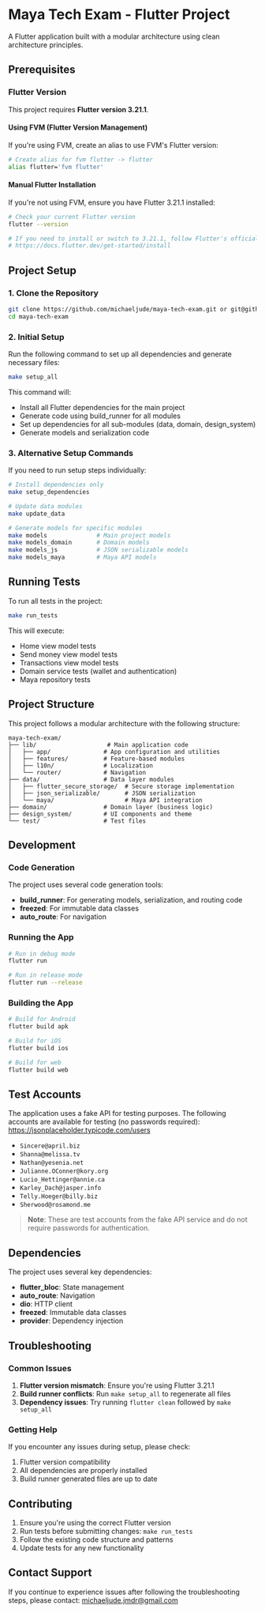 # Maya Tech Exam - Flutter Project

A Flutter application built with a modular architecture using clean architecture principles.

## Prerequisites

### Flutter Version
This project requires **Flutter version 3.21.1**.

#### Using FVM (Flutter Version Management)
If you're using FVM, create an alias to use FVM's Flutter version:
```bash
# Create alias for fvm flutter -> flutter
alias flutter='fvm flutter'
```

#### Manual Flutter Installation
If you're not using FVM, ensure you have Flutter 3.21.1 installed:
```bash
# Check your current Flutter version
flutter --version

# If you need to install or switch to 3.21.1, follow Flutter's official installation guide
# https://docs.flutter.dev/get-started/install
```

## Project Setup

### 1. Clone the Repository
```bash
git clone https://github.com/michaeljude/maya-tech-exam.git or git@github.com:michaeljude/maya-tech-exam.git
cd maya-tech-exam
```

### 2. Initial Setup
Run the following command to set up all dependencies and generate necessary files:
```bash
make setup_all
```

This command will:
- Install all Flutter dependencies for the main project
- Generate code using build_runner for all modules
- Set up dependencies for all sub-modules (data, domain, design_system)
- Generate models and serialization code

### 3. Alternative Setup Commands

If you need to run setup steps individually:

```bash
# Install dependencies only
make setup_dependencies

# Update data modules
make update_data

# Generate models for specific modules
make models              # Main project models
make models_domain       # Domain models
make models_js           # JSON serializable models
make models_maya         # Maya API models
```

## Running Tests

To run all tests in the project:
```bash
make run_tests
```

This will execute:
- Home view model tests
- Send money view model tests
- Transactions view model tests
- Domain service tests (wallet and authentication)
- Maya repository tests

## Project Structure

This project follows a modular architecture with the following structure:

```
maya-tech-exam/
├── lib/                    # Main application code
│   ├── app/               # App configuration and utilities
│   ├── features/          # Feature-based modules
│   ├── l10n/              # Localization
│   └── router/            # Navigation
├── data/                  # Data layer modules
│   ├── flutter_secure_storage/  # Secure storage implementation
│   ├── json_serializable/       # JSON serialization
│   └── maya/                    # Maya API integration
├── domain/                # Domain layer (business logic)
├── design_system/         # UI components and theme
└── test/                  # Test files
```

## Development

### Code Generation
The project uses several code generation tools:
- **build_runner**: For generating models, serialization, and routing code
- **freezed**: For immutable data classes
- **auto_route**: For navigation

### Running the App
```bash
# Run in debug mode
flutter run

# Run in release mode
flutter run --release
```

### Building the App
```bash
# Build for Android
flutter build apk

# Build for iOS
flutter build ios

# Build for web
flutter build web
```

## Test Accounts

The application uses a fake API for testing purposes. The following accounts are available for testing (no passwords required):
https://jsonplaceholder.typicode.com/users

- `Sincere@april.biz`
- `Shanna@melissa.tv`
- `Nathan@yesenia.net`
- `Julianne.OConner@kory.org`
- `Lucio_Hettinger@annie.ca`
- `Karley_Dach@jasper.info`
- `Telly.Hoeger@billy.biz`
- `Sherwood@rosamond.me`

> **Note**: These are test accounts from the fake API service and do not require passwords for authentication.

## Dependencies

The project uses several key dependencies:
- **flutter_bloc**: State management
- **auto_route**: Navigation
- **dio**: HTTP client
- **freezed**: Immutable data classes
- **provider**: Dependency injection

## Troubleshooting

### Common Issues

1. **Flutter version mismatch**: Ensure you're using Flutter 3.21.1
2. **Build runner conflicts**: Run `make setup_all` to regenerate all files
3. **Dependency issues**: Try running `flutter clean` followed by `make setup_all`

### Getting Help
If you encounter any issues during setup, please check:
1. Flutter version compatibility
2. All dependencies are properly installed
3. Build runner generated files are up to date

## Contributing

1. Ensure you're using the correct Flutter version
2. Run tests before submitting changes: `make run_tests`
3. Follow the existing code structure and patterns
4. Update tests for any new functionality


## Contact Support

If you continue to experience issues after following the troubleshooting steps, please contact:
michaeljude.jmdr@gmail.com
